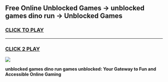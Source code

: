 
## Free Online Unblocked Games → unblocked games dino run → Unblocked Games
<h3>
<a href="https://premium.freeplayer.one?title=unblocked_games_dino_run&ref=21F">CLICK TO PLAY</a></h3>
<hr>

<h3>
<a href="https://premium.freeplayer.one?title=unblocked_games_dino_run&ref=21F">CLICK 2 PLAY</a>
  
</h3>

<a href="https://premium.freeplayer.one?title=unblocked_games_dino_run&ref=21F/"><img src="https://clearcache.store/games.png"></a>


**unblocked games dino run games unblocked: Your Gateway to Fun and Accessible Online Gaming**
